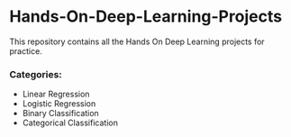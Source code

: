 # Hands-On-Deep-Learning-Projects
This repository contains all the Hands On Deep Learning projects for practice.
### Categories:
- Linear Regression
- Logistic Regression
- Binary Classification
- Categorical Classification
